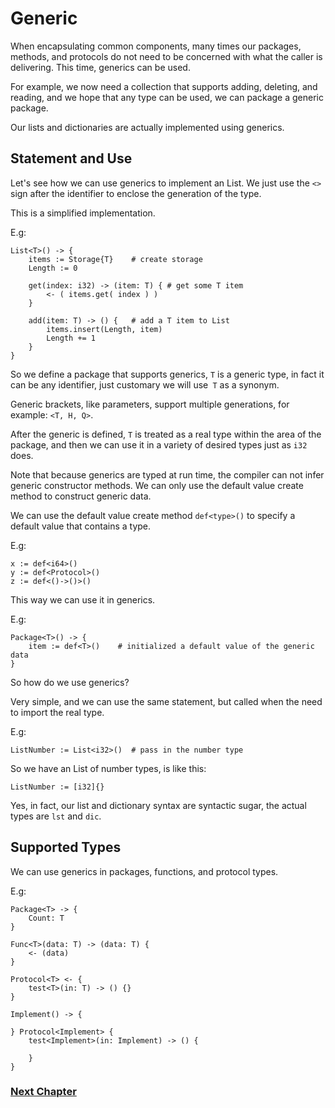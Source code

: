 # Generic
When encapsulating common components, many times our packages, methods, and protocols do not need to be concerned with what the caller is delivering. This time, generics can be used.

For example, we now need a collection that supports adding, deleting, and reading, and we hope that any type can be used, we can package a generic package.

Our lists and dictionaries are actually implemented using generics.
## Statement and Use
Let's see how we can use generics to implement an List. We just use the `<>` sign after the identifier to enclose the generation of the type.

This is a simplified implementation.

E.g:
```
List<T>() -> {
    items := Storage{T}    # create storage
    Length := 0

    get(index: i32) -> (item: T) { # get some T item
        <- ( items.get( index ) )
    }
  
    add(item: T) -> () {   # add a T item to List
        items.insert(Length, item)
        Length += 1
    }
}
```
So we define a package that supports generics, `T` is a generic type, in fact it can be any identifier, just customary we will use` T` as a synonym.

Generic brackets, like parameters, support multiple generations, for example: `<T, H, Q>`.

After the generic is defined, `T` is treated as a real type within the area of ​​the package, and then we can use it in a variety of desired types just as `i32` does.

Note that because generics are typed at run time, the compiler can not infer generic constructor methods. We can only use the default value create method to construct generic data.

We can use the default value create method `def<type>()` to specify a default value that contains a type.

E.g:
```
x := def<i64>()
y := def<Protocol>()
z := def<()->()>()
```

This way we can use it in generics.

E.g:
```
Package<T>() -> {
    item := def<T>()    # initialized a default value of the generic data
}
```
So how do we use generics?

Very simple, and we can use the same statement, but called when the need to import the real type.

E.g:
```
ListNumber := List<i32>()  # pass in the number type
```
So we have an List of number types, is like this:
```
ListNumber := [i32]{}
```
Yes, in fact, our list and dictionary syntax are syntactic sugar, the actual types are `lst` and `dic`.
## Supported Types
We can use generics in packages, functions, and protocol types.

E.g:
```
Package<T> -> {
    Count: T
}

Func<T>(data: T) -> (data: T) {
    <- (data)
}

Protocol<T> <- {
    test<T>(in: T) -> () {}
}

Implement() -> {

} Protocol<Implement> {
    test<Implement>(in: Implement) -> () {
        
    }
}
```
### [Next Chapter](annotation.md)